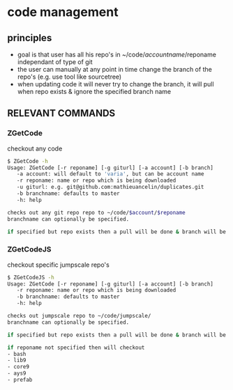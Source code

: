 # code management

## principles

- goal is that user has all his repo's in ~/code/$accountname/$reponame independant of type of git
- the user can manually at any point in time change the branch of the repo's (e.g. use tool like sourcetree)
- when updating code it will never try to change the branch, it will pull when repo exists & ignore the specified branch name

## RELEVANT COMMANDS

### ZGetCode

checkout any code

```bash
$ ZGetCode -h
Usage: ZGetCode [-r reponame] [-g giturl] [-a account] [-b branch]
   -a account: will default to 'varia', but can be account name
   -r reponame: name or repo which is being downloaded
   -u giturl: e.g. git@github.com:mathieuancelin/duplicates.git
   -b branchname: defaults to master
   -h: help

checks out any git repo repo to ~/code/$account/$reponame
branchname can optionally be specified.

if specified but repo exists then a pull will be done & branch will be ignored !!!
```

### ZGetCodeJS

checkout specific jumpscale repo's

```bash
$ ZGetCodeJS -h
Usage: ZGetCode [-r reponame] [-g giturl] [-a account] [-b branch]
   -r reponame: name or repo which is being downloaded
   -b branchname: defaults to master
   -h: help

checks out jumpscale repo to ~/code/jumpscale/
branchname can optionally be specified.

if specified but repo exists then a pull will be done & branch will be ignored !!!

if reponame not specified then will checkout
- bash
- lib9
- core9
- ays9
- prefab
```
